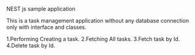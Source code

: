 NEST js sample application 

This is a task management application without any database connection only with interface and classes.


1.Performing Creating a task.
2.Fetching All tasks.
3.Fetch task by Id.
4.Delete task by Id.